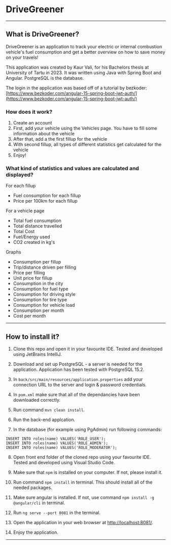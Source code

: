 # DriveGreener

---

## What is DriveGreener?

DriveGreener is an application to track your electric or internal combustion vehicle's fuel consumption and get a better overview on how to save money on your travels!

This application was created by Kaur Vali, for his Bachelors thesis at University of Tartu in 2023.
It was written using Java with Spring Boot and Angular. PostgreSQL is the database.

The login in the application was based off of a tutorial by bezkoder: [https://www.bezkoder.com/angular-15-spring-boot-jwt-auth/](https://www.bezkoder.com/angular-15-spring-boot-jwt-auth/)

### How does it work?

1. Create an account
2. First, add your vehicle using the Vehicles page. You have to fill some information about the vehicle
3. After that, add a the first fillup for the vehicle
4. With second fillup, all types of different statistics get calculated for the vehicle
5. Enjoy!

### What kind of statistics and values are calculated and displayed?
For each fillup
- Fuel consumption for each fillup
- Price per 100km for each fillup

For a vehicle page
- Total fuel consumption
- Total distance travelled
- Total Cost
- Fuel/Energy used
- CO2 created in kg's

Graphs
- Consumption per fillup
- Trip/distance driven per filling
- Price per filling
- Unit price for fillup
- Consumption in the city
- Consumption for fuel type
- Consumption for driving style
- Consumption for tire type
- Consumption for vehicle load
- Consumption per month
- Cost per month

---

## How to install it?

1. Clone this repo and open it in your favourite IDE. Tested and developed using JetBrains IntelliJ.

2. Download and set up PostgreSQL - a server is needed for the application. Application has been tested with PostgreSQL 15.2.

3. In ```back/src/main/resources/application.properties``` add your connection URL to the server and login & password credentials.

4. In ```pom.xml``` make sure that all of the dependancies have been downloaded correctly.

5. Run command ```mvn clean install```.

6. Run the back-end applcation.

7. In the database (for example using PgAdmin) run following commands:
```
INSERT INTO roles(name) VALUES('ROLE_USER');
INSERT INTO roles(name) VALUES('ROLE_ADMIN');
INSERT INTO roles(name) VALUES('ROLE_MODERATOR');
```

8. Open front end folder of the cloned repo using your favourite IDE. Tested and developed using Visual Studio Code.

9. Make sure that ```npm``` is installed on your computer. If not, please install it.

10. Run command ```npm install``` in terminal. This should install all of the needed packages.

11. Make sure angular is installed. If not, use command ```npm install -g @angular/cli``` in terminal.

12. Run ```ng serve --port 8081``` in the terminal.

13. Open the application in your web browser at [http://localhost:8081/](http://localhost:8081/).

14. Enjoy the application.

---
